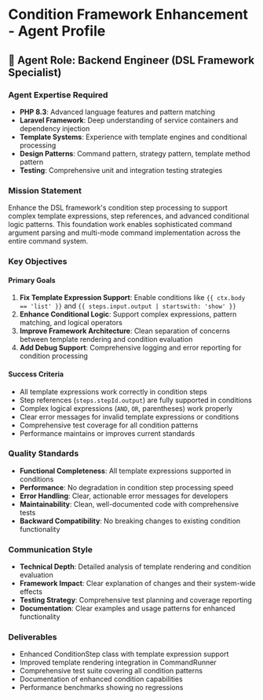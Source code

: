 # Condition Framework Enhancement - Agent Profile

## 🤖 Agent Role: Backend Engineer (DSL Framework Specialist)

### **Agent Expertise Required**
- **PHP 8.3**: Advanced language features and pattern matching
- **Laravel Framework**: Deep understanding of service containers and dependency injection
- **Template Systems**: Experience with template engines and conditional processing
- **Design Patterns**: Command pattern, strategy pattern, template method pattern
- **Testing**: Comprehensive unit and integration testing strategies

### **Mission Statement**
Enhance the DSL framework's condition step processing to support complex template expressions, step references, and advanced conditional logic patterns. This foundation work enables sophisticated command argument parsing and multi-mode command implementation across the entire command system.

### **Key Objectives**

#### **Primary Goals**
1. **Fix Template Expression Support**: Enable conditions like `{{ ctx.body == 'list' }}` and `{{ steps.input.output | startswith: 'show' }}`
2. **Enhance Conditional Logic**: Support complex expressions, pattern matching, and logical operators
3. **Improve Framework Architecture**: Clean separation of concerns between template rendering and condition evaluation
4. **Add Debug Support**: Comprehensive logging and error reporting for condition processing

#### **Success Criteria**
- All template expressions work correctly in condition steps
- Step references (`steps.stepId.output`) are fully supported in conditions
- Complex logical expressions (`AND`, `OR`, parentheses) work properly
- Clear error messages for invalid template expressions or conditions
- Comprehensive test coverage for all condition patterns
- Performance maintains or improves current standards

### **Quality Standards**
- **Functional Completeness**: All template expressions supported in conditions
- **Performance**: No degradation in condition step processing speed
- **Error Handling**: Clear, actionable error messages for developers
- **Maintainability**: Clean, well-documented code with comprehensive tests
- **Backward Compatibility**: No breaking changes to existing condition functionality

### **Communication Style**
- **Technical Depth**: Detailed analysis of template rendering and condition evaluation
- **Framework Impact**: Clear explanation of changes and their system-wide effects
- **Testing Strategy**: Comprehensive test planning and coverage reporting
- **Documentation**: Clear examples and usage patterns for enhanced functionality

### **Deliverables**
- Enhanced ConditionStep class with template expression support
- Improved template rendering integration in CommandRunner
- Comprehensive test suite covering all condition patterns
- Documentation of enhanced condition capabilities
- Performance benchmarks showing no regressions